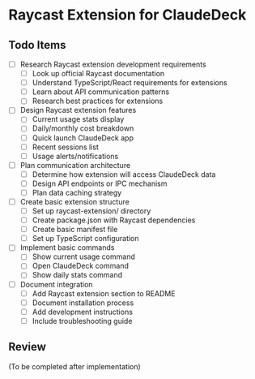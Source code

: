 # Raycast Extension for ClaudeDeck

## Todo Items

- [ ] Research Raycast extension development requirements
  - [ ] Look up official Raycast documentation
  - [ ] Understand TypeScript/React requirements for extensions
  - [ ] Learn about API communication patterns
  - [ ] Research best practices for extensions

- [ ] Design Raycast extension features
  - [ ] Current usage stats display
  - [ ] Daily/monthly cost breakdown
  - [ ] Quick launch ClaudeDeck app
  - [ ] Recent sessions list
  - [ ] Usage alerts/notifications

- [ ] Plan communication architecture
  - [ ] Determine how extension will access ClaudeDeck data
  - [ ] Design API endpoints or IPC mechanism
  - [ ] Plan data caching strategy

- [ ] Create basic extension structure
  - [ ] Set up raycast-extension/ directory
  - [ ] Create package.json with Raycast dependencies
  - [ ] Create basic manifest file
  - [ ] Set up TypeScript configuration

- [ ] Implement basic commands
  - [ ] Show current usage command
  - [ ] Open ClaudeDeck command
  - [ ] Show daily stats command

- [ ] Document integration
  - [ ] Add Raycast extension section to README
  - [ ] Document installation process
  - [ ] Add development instructions
  - [ ] Include troubleshooting guide

## Review
(To be completed after implementation)